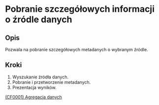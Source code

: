 # Pobranie szczegółowych informacji o źródle danych

## Opis
Pozwala na pobranie szczegółowych metadanych o wybranym źródle.

## Kroki
1. Wyszukanie źródła danych.
2. Pobranie i przetworzenie metadanych.
3. Prezentacja wyników.

[(CF0001) Agregacja danych](../../3.wizja.systemu/3.3.cechy.funkcjonalne/CF0003.md)